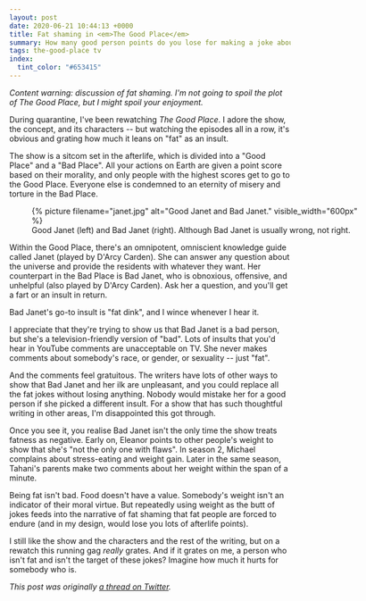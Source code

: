 ```yaml
---
layout: post
date: 2020-06-21 10:44:13 +0000
title: Fat shaming in <em>The Good Place</em>
summary: How many good person points do you lose for making a joke about somebody's weight?
tags: the-good-place tv
index:
  tint_color: "#653415"
---
```


*Content warning: discussion of fat shaming. I'm not going to spoil the plot of <em>The Good Place</em>, but I might spoil your enjoyment.*

During quarantine, I've been rewatching *The Good Place*.
I adore the show, the concept, and its characters -- but watching the episodes all in a row, it's obvious and grating how much it leans on "fat" as an insult.

The show is a sitcom set in the afterlife, which is divided into a "Good Place" and a "Bad Place".
All your actions on Earth are given a point score based on their morality, and only people with the highest scores get to go to the Good Place.
Everyone else is condemned to an eternity of misery and torture in the Bad Place.

<figure style="width: 600px;">
  {%
    picture
    filename="janet.jpg"
    alt="Good Janet and Bad Janet."
    visible_width="600px"
  %}
  <figcaption>
    Good Janet (left) and Bad Janet (right).
    Although Bad Janet is usually wrong, not right.
  </figcaption>
</figure>

Within the Good Place, there's an omnipotent, omniscient knowledge guide called Janet (played by D'Arcy Carden).
She can answer any question about the universe and provide the residents with whatever they want.
Her counterpart in the Bad Place is Bad Janet, who is obnoxious, offensive, and unhelpful (also played by D'Arcy Carden).
Ask her a question, and you'll get a fart or an insult in return.

Bad Janet's go-to insult is "fat dink", and I wince whenever I hear it.

I appreciate that they're trying to show us that Bad Janet is a bad person, but she's a television-friendly version of "bad".
Lots of insults that you'd hear in YouTube comments are unacceptable on TV.
She never makes comments about somebody's race, or gender, or sexuality -- just "fat".

And the comments feel gratuitous.
The writers have lots of other ways to show that Bad Janet and her ilk are unpleasant, and you could replace all the fat jokes without losing anything.
Nobody would mistake her for a good person if she picked a different insult.
For a show that has such thoughtful writing in other areas, I'm disappointed this got through.

Once you see it, you realise Bad Janet isn't the only time the show treats fatness as negative.
Early on, Eleanor points to other people's weight to show that she's "not the only one with flaws".
In season 2, Michael complains about stress-eating and weight gain.
Later in the same season, Tahani's parents make two comments about her weight within the span of a minute.

Being fat isn't bad.
Food doesn't have a value.
Somebody's weight isn't an indicator of their moral virtue.
But repeatedly using weight as the butt of jokes feeds into the narrative of fat shaming that fat people are forced to endure (and in my design, would lose you lots of afterlife points).

I still like the show and the characters and the rest of the writing, but on a rewatch this running gag _really_ grates.
And if it grates on me, a person who isn't fat and isn't the target of these jokes?
Imagine how much it hurts for somebody who is.

_This post was originally [a thread on Twitter](https://twitter.com/alexwlchan/status/1274455731320823809)._

